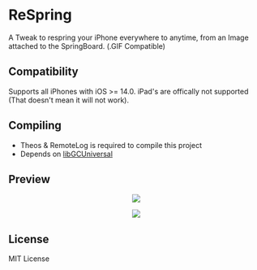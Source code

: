 # ReSpring
A Tweak to respring your iPhone everywhere to anytime, from an Image attached to the SpringBoard. (.GIF Compatible)

## Compatibility
Supports all iPhones with iOS >= 14.0. iPad's are offically not supported (That doesn't mean it will not work).

## Compiling
- Theos & RemoteLog is required to compile this project
- Depends on [libGCUniversal](https://github.com/MrGcGamer/LibGcUniversalDocumentation)

## Preview
<p align="center">
  <img src="https://github.com/pkgFiles/ReSpring/assets/100750060/cf9b65df-d5ef-4534-aa6c-68ca391b259c">
</p>
<p align="center">
  <img src="https://github.com/pkgFiles/ReSpring/assets/100750060/c4e6039f-ab76-41ea-a5d5-c3aaed940034">
</p>

## License
MIT License
